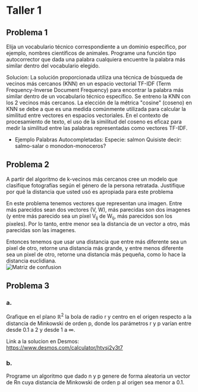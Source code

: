 # Taller 1
## Problema 1
Elija un vocabulario técnico correspondiente a un dominio específico, por ejemplo, nombres científicos de animales. Programe una función tipo autocorrector que dada una palabra cualquiera encuentre la palabra más similar dentro del vocabulario elegido.

Solucion:
La solución proporcionada utiliza una técnica de búsqueda de vecinos más cercanos (KNN) en un espacio vectorial TF-IDF (Term Frequency-Inverse Document Frequency) para encontrar la palabra más similar dentro de un vocabulario técnico específico. Se entreno la KNN con  los 2 vecinos más cercanos. La elección de la métrica "cosine" (coseno) en KNN se debe a que es una medida comúnmente utilizada para calcular la similitud entre vectores en espacios vectoriales. En el contexto de procesamiento de texto, el uso de la similitud del coseno es eficaz para medir la similitud entre las palabras representadas como vectores TF-IDF. 

- Ejemplo Palabras Autocompletadas: 
Especie: salmon
Quisiste decir: salmo-salar o monodon-monoceros?

## Problema 2
A partir del algoritmo de k-vecinos más cercanos cree un modelo que clasifique fotografías según el género de la persona retratada. Justifique por qué
la distancia que usted usó es apropiada para este problema

En este problema tenemos vectores que representan una imagen. Entre más parecidos sean dos vectores (V, W), más parecidas son dos imagenes (y entre más parecido sea un pixel V<sub>ij</sub> de W<sub>ij</sub>, más parecidos son los pixeles).  Por lo tanto, entre menor sea la distancia de un vector a otro, más parecidas son las imagenes.  

Entonces tenemos que usar una distancia que entre más diferente sea un pixel de otro, retorne una distancia más grande, y entre menos diferente sea un pixel de otro, retorne una distancia más pequeña, como lo hace la distancia euclidiana.  
![Matriz de confusion](image.png)

## Problema 3
### a.
Grafique en el plano $\mathbb{R}^2$ la bola de radio r y centro en el origen respecto a la distancia de Minkowski de orden p, donde los parámetros r y p varían entre desde 0.1 a 2 y desde 1 a ∞.

Link a la solucion en Desmos:
https://www.desmos.com/calculator/htvsj2y3t7


### b.
Programe un algoritmo que dado n y p genere de forma aleatoria un vector de Rn cuya distancia de Minkowski de orden p al origen sea menor a 0.1.